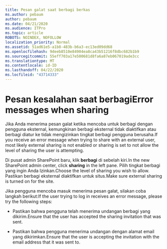 ```yaml
---
title: Pesan galat saat berbagi berkas
ms.author: pebaum
author: pebaum
ms.date: 04/21/2020
ms.audience: ITPro
ms.topic: article
ROBOTS: NOINDEX, NOFOLLOW
localization_priority: Normal
ms.assetid: 51ad61e5-a1b8-483b-b6a3-ec13ed09dd68
ms.openlocfilehash: 9deeb8510e84904ea8ca43b51216f8dbc682b1b9
ms.sourcegitcommit: 55eff703a17e500681d8fa6a87eb067019ade3cc
ms.translationtype: MT
ms.contentlocale: id-ID
ms.lasthandoff: 04/22/2020
ms.locfileid: "43714333"
---
```

# <a name="error-messages-when-sharing"></a><span data-ttu-id="6dcad-102">Pesan kesalahan saat berbagi</span><span class="sxs-lookup"><span data-stu-id="6dcad-102">Error messages when sharing</span></span>

<span data-ttu-id="6dcad-103">Jika Anda menerima pesan galat ketika mencoba untuk berbagi dengan pengguna eksternal, kemungkinan berbagi eksternal tidak diaktifkan atau berbagi diatur ke tidak mengizinkan tingkat berbagi pengguna berusaha.</span><span class="sxs-lookup"><span data-stu-id="6dcad-103">If you receive an error message when trying to share with an external user, most likely external sharing is not enabled or sharing is set to not allow the level of sharing the user is attempting.</span></span>
  
<span data-ttu-id="6dcad-104">Di pusat admin SharePoint baru, klik **berbagi** di sebelah kiri.</span><span class="sxs-lookup"><span data-stu-id="6dcad-104">In the  new SharePoint admin center, click **sharing** in the left pane.</span></span> <span data-ttu-id="6dcad-105">Pilih tingkat berbagi yang ingin Anda Izinkan.</span><span class="sxs-lookup"><span data-stu-id="6dcad-105">Choose the level of sharing you wish to allow.</span></span> <span data-ttu-id="6dcad-106">Pastikan berbagi eksternal diaktifkan untuk situs.</span><span class="sxs-lookup"><span data-stu-id="6dcad-106">Make sure external sharing is turned on for the site.</span></span> 
  
<span data-ttu-id="6dcad-107">Jika pengguna mencoba masuk menerima pesan galat, silakan coba langkah berikut:</span><span class="sxs-lookup"><span data-stu-id="6dcad-107">If the user trying to log in receives an error message, please try the following steps:</span></span>
  
- <span data-ttu-id="6dcad-108">Pastikan bahwa pengguna telah menerima undangan berbagi yang dikirim.</span><span class="sxs-lookup"><span data-stu-id="6dcad-108">Ensure that the user has accepted the sharing invitation that was sent.</span></span>
    
- <span data-ttu-id="6dcad-109">Pastikan bahwa pengguna menerima undangan dengan alamat email yang dikirimkan.</span><span class="sxs-lookup"><span data-stu-id="6dcad-109">Ensure that the user is accepting the invitation with the email address that it was sent to.</span></span>
    

